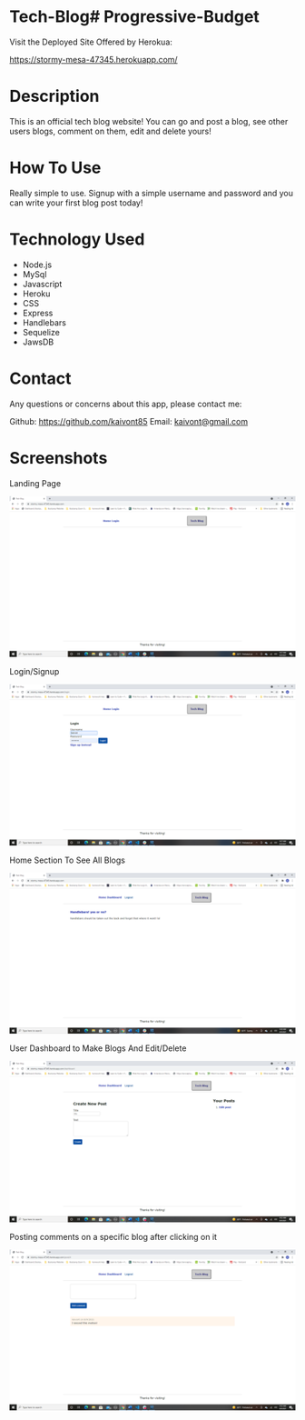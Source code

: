# Tech-Blog# Progressive-Budget

Visit the Deployed Site Offered by Herokua:

https://stormy-mesa-47345.herokuapp.com/


# Description

This is an official tech blog website! You can go and post a blog, see other users blogs, comment on them, edit and delete yours! 

# How To Use

Really simple to use. Signup with a simple username and password and you can write your first blog post today! 


# Technology Used

- Node.js
- MySql
- Javascript
- Heroku
- CSS
- Express
- Handlebars
- Sequelize
- JawsDB

# Contact

Any questions or concerns about this app, please contact me:

Github: https://github.com/kaivont85
Email: kaivont@gmail.com

# Screenshots 


Landing Page

![screenshot](assets/landingpage.png)

Login/Signup

![screenshot](assets/loginsignuppage.png)

Home Section To See All Blogs

![screenshot](assets/homepageseeingalltheblogs.png)

User Dashboard to Make Blogs And Edit/Delete

![screenshot](assets/usercreateblogandeditingposts.png)

Posting comments on a specific blog after clicking on it

![screenshot](assets/postingcomments.png)
